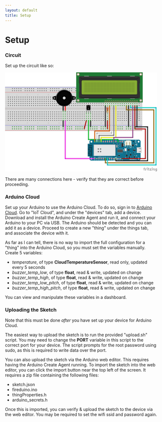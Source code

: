 ```yaml
---
layout: default
title: Setup
---
```


# Setup

### Circuit

Set up the circuit like so:

![Circuit](fireduino_circuit.png)

There are many connections here - verify that they are correct before proceeding.

### Arduino Cloud

Set up your Arduino to use the Arduino Cloud. To do so, sign in to
[Arduino Cloud](https://cloud.arduino.cc). Go to "IoT Cloud", and under the "devices" tab, add a
device. Download and install the Arduino Create Agent and run it, and connect your Arduino to your
PC via USB. The Arduino should be detected and you can add it as a device. Proceed to create a new
"thing" under the things tab, and associate the device with it.

As far as I can tell, there is no way to import the full configuration for a "thing" into the
Arduino Cloud, so you must set the variables manually. Create 5 variables:

- *temperature*, of type **CloudTemperatureSensor**, read only, updated every 5 seconds
- *buzzer_temp_low*, of type **float**, read & write, updated on change
- *buzzer_temp_high*, of type **float**, read & write, updated on change
- *buzzer_temp_low_pitch*, of type **float**, read & write, updated on change
- *buzzer_temp_high_pitch*, of type **float**, read & write, updated on change

You can view and manipulate these variables in a dashboard.

### Uploading the Sketch

Note that this must be done *after* you have set up your device for Arduino Cloud.

The easiest way to upload the sketch is to run the provided "upload.sh" script. You may need to
change the **PORT** variable in this script to the correct port for your device. The script prompts
for the root password using sudo, as this is required to write data over the port.

You can also upload the sketch via the Arduino web editor. This requires having the Arduino Create
Agent running. To import the sketch into the web editor, you can click the import button near the
top left of the screen. It requires a zip file containing the following files:

- sketch.json
- fireduino.ino
- thingProperties.h
- arduino_secrets.h

Once this is imported, you can verify & upload the sketch to the device via the web editor. You may
be required to set the wifi ssid and password again.